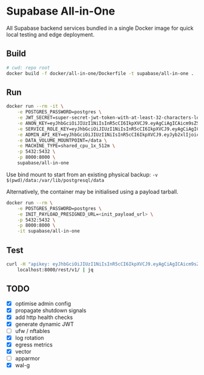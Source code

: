 # Supabase All-in-One

All Supabase backend services bundled in a single Docker image for quick local testing and edge deployment.

## Build

```bash
# cwd: repo root
docker build -f docker/all-in-one/Dockerfile -t supabase/all-in-one .
```

## Run

```bash
docker run --rm -it \
    -e POSTGRES_PASSWORD=postgres \
    -e JWT_SECRET=super-secret-jwt-token-with-at-least-32-characters-long \
    -e ANON_KEY=eyJhbGciOiJIUzI1NiIsInR5cCI6IkpXVCJ9.eyAgCiAgICAicm9sZSI6ICJhbm9uIiwKICAgICJpc3MiOiAic3VwYWJhc2UtZGVtbyIsCiAgICAiaWF0IjogMTY0MTc2OTIwMCwKICAgICJleHAiOiAxNzk5NTM1NjAwCn0.dc_X5iR_VP_qT0zsiyj_I_OZ2T9FtRU2BBNWN8Bu4GE \
    -e SERVICE_ROLE_KEY=eyJhbGciOiJIUzI1NiIsInR5cCI6IkpXVCJ9.eyAgCiAgICAicm9sZSI6ICJzZXJ2aWNlX3JvbGUiLAogICAgImlzcyI6ICJzdXBhYmFzZS1kZW1vIiwKICAgICJpYXQiOiAxNjQxNzY5MjAwLAogICAgImV4cCI6IDE3OTk1MzU2MDAKfQ.DaYlNEoUrrEn2Ig7tqibS-PHK5vgusbcbo7X36XVt4Q \
    -e ADMIN_API_KEY=eyJhbGciOiJIUzI1NiIsInR5cCI6IkpXVCJ9.eyJyb2xlIjoic3VwYWJhc2VfYWRtaW4iLCJpc3MiOiJzdXBhYmFzZS1kZW1vIiwiaWF0IjoxNjQxNzY5MjAwLCJleHAiOjE3OTk1MzU2MDB9.Y9mSNVuTw2TdfryoaqM5wySvwQemGGWfSe9ixcklVfM \
    -e DATA_VOLUME_MOUNTPOINT=/data \
    -e MACHINE_TYPE=shared_cpu_1x_512m \
    -p 5432:5432 \
    -p 8000:8000 \
    supabase/all-in-one
```

Use bind mount to start from an existing physical backup: `-v $(pwd)/data:/var/lib/postgresql/data`

Alternatively, the container may be initialised using a payload tarball.

```bash
docker run --rm \
    -e POSTGRES_PASSWORD=postgres \
    -e INIT_PAYLOAD_PRESIGNED_URL=<init_payload_url> \
    -p 5432:5432 \
    -p 8000:8000 \
    -it supabase/all-in-one
```

## Test

```bash
curl -H "apikey: eyJhbGciOiJIUzI1NiIsInR5cCI6IkpXVCJ9.eyAgCiAgICAicm9sZSI6ICJhbm9uIiwKICAgICJpc3MiOiAic3VwYWJhc2UtZGVtbyIsCiAgICAiaWF0IjogMTY0MTc2OTIwMCwKICAgICJleHAiOiAxNzk5NTM1NjAwCn0.dc_X5iR_VP_qT0zsiyj_I_OZ2T9FtRU2BBNWN8Bu4GE" \
    localhost:8000/rest/v1/ | jq
```

## TODO

- [x] optimise admin config
- [x] propagate shutdown signals
- [x] add http health checks
- [x] generate dynamic JWT
- [ ] ufw / nftables
- [x] log rotation
- [x] egress metrics
- [x] vector
- [ ] apparmor
- [x] wal-g
